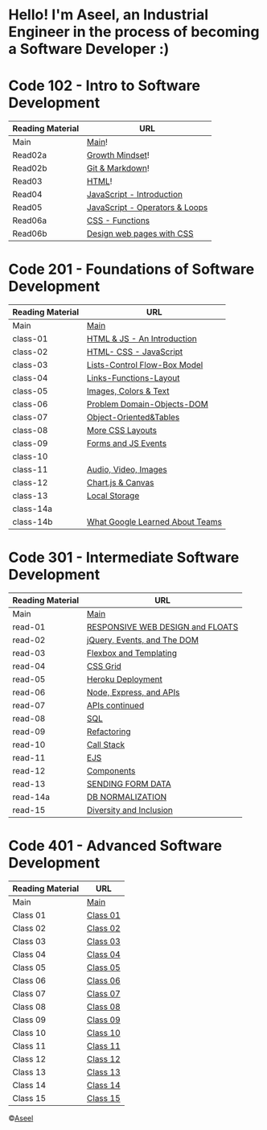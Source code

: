 # Hello! I'm Aseel, an Industrial Engineer in the process of becoming a Software Developer :)


# Code 102 - Intro to Software Development 

Reading Material  | URL
------------------|--------------
Main              | [Main](https://aseel-z.github.io/reading-notes/)!
Read02a           | [Growth Mindset](https://aseel-z.github.io/reading-notes/read02a)!
Read02b           | [Git & Markdown](https://aseel-z.github.io/reading-notes/read02b)!
Read03            | [HTML](https://aseel-z.github.io/reading-notes/read03)!
Read04            | [JavaScript - Introduction](https://aseel-z.github.io/reading-notes/read04)
Read05            | [JavaScript - Operators & Loops](https://aseel-z.github.io/reading-notes/read05)
Read06a           | [CSS - Functions](https://aseel-z.github.io/reading-notes/read06a)
Read06b           | [Design web pages with CSS](https://aseel-z.github.io/reading-notes/read06b)

# Code 201 - Foundations of Software Development

Reading Material  | URL
------------------|--------------
Main              | [Main](https://aseel-z.github.io/reading-notes/)
class-01          | [HTML & JS - An Introduction](https://aseel-z.github.io/reading-notes/class-01)
class-02          | [HTML- CSS - JavaScript](https://aseel-z.github.io/reading-notes/class-02)
class-03          | [Lists-Control Flow-Box Model](https://aseel-z.github.io/reading-notes/class-03)
class-04          | [Links-Functions-Layout](https://aseel-z.github.io/reading-notes/class-04)
class-05          | [Images, Colors & Text](https://aseel-z.github.io/reading-notes/class-05)
class-06          | [Problem Domain-Objects-DOM](https://aseel-z.github.io/reading-notes/class-06)
class-07          | [Object-Oriented&Tables](https://aseel-z.github.io/reading-notes/class-07)
class-08          | [More CSS Layouts](https://aseel-z.github.io/reading-notes/class-08)
class-09          | [Forms and JS Events](https://aseel-z.github.io/reading-notes/class-09)
class-10          | [](https://aseel-z.github.io/reading-notes/class-10)
class-11          | [Audio, Video, Images](https://aseel-z.github.io/reading-notes/class-11)
class-12          | [Chart.js & Canvas](https://aseel-z.github.io/reading-notes/class-12)
class-13          | [Local Storage](https://aseel-z.github.io/reading-notes/class-13)
class-14a          | [](https://aseel-z.github.io/reading-notes/class-14a)
class-14b         | [What Google Learned About Teams](https://aseel-z.github.io/reading-notes/class-14b)

# Code 301 - Intermediate Software Development

Reading Material  | URL
------------------|--------------
Main              | [Main](https://aseel-z.github.io/reading-notes/)
read-01           | [RESPONSIVE WEB DESIGN and FLOATS](https://aseel-z.github.io/reading-notes/read-01)
read-02           | [jQuery, Events, and The DOM](https://aseel-z.github.io/reading-notes/read-02)
read-03           | [Flexbox and Templating](https://aseel-z.github.io/reading-notes/read-03)
read-04           | [CSS Grid](https://aseel-z.github.io/reading-notes/read-04)
read-05           | [Heroku Deployment](https://aseel-z.github.io/reading-notes/read-05)
read-06           | [Node, Express, and APIs](https://aseel-z.github.io/reading-notes/read-06)
read-07           | [APIs continued](https://aseel-z.github.io/reading-notes/read-07)
read-08           | [SQL](https://aseel-z.github.io/reading-notes/read-08)
read-09           | [Refactoring](https://aseel-z.github.io/reading-notes/read-09)
read-10           | [Call Stack](https://aseel-z.github.io/reading-notes/read-10)
read-11           | [EJS](https://aseel-z.github.io/reading-notes/read-11)
read-12           | [Components](https://aseel-z.github.io/reading-notes/read-12)
read-13           | [SENDING FORM DATA](https://aseel-z.github.io/reading-notes/read-13)
read-14a          | [DB NORMALIZATION](https://aseel-z.github.io/reading-notes/read-14a)
read-15          | [Diversity and Inclusion](https://aseel-z.github.io/reading-notes/read-15)

# Code 401 - Advanced Software Development

Reading Material  | URL
------------------|--------------
Main              | [Main](https://aseel-z.github.io/reading-notes/)
Class 01          | [Class 01](https://aseel-z.github.io/reading-notes/read-401-01)
Class 02          | [Class 02](https://aseel-z.github.io/reading-notes/read-401-02)
Class 03          | [Class 03](https://aseel-z.github.io/reading-notes/read-401-03)
Class 04          | [Class 04](https://aseel-z.github.io/reading-notes/read-401-04)
Class 05          | [Class 05](https://aseel-z.github.io/reading-notes/read-401-05)
Class 06          | [Class 06](https://aseel-z.github.io/reading-notes/read-401-06)
Class 07          | [Class 07](https://aseel-z.github.io/reading-notes/read-401-07)
Class 08          | [Class 08](https://aseel-z.github.io/reading-notes/read-401-08)
Class 09          | [Class 09](https://aseel-z.github.io/reading-notes/read-401-09)
Class 10          | [Class 10](https://aseel-z.github.io/reading-notes/read-401-10)
Class 11          | [Class 11](https://aseel-z.github.io/reading-notes/read-401-11)                
Class 12          | [Class 12](https://aseel-z.github.io/reading-notes/read-401-12) 
Class 13          | [Class 13](https://aseel-z.github.io/reading-notes/read-401-13) 
Class 14          | [Class 14](https://aseel-z.github.io/reading-notes/read-401-14)
Class 15          | [Class 15](https://aseel-z.github.io/reading-notes/read-401-15)



&copy;[Aseel](https://github.com/Aseel-Z)